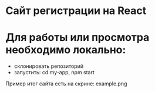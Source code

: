 # Сайт регистрации на React

# Для работы или просмотра необходимо локально:
- склонировать репозиторий
- запустить: cd my-app, npm start
  
  
Пример итог сайта есть на скрине:
example.png

